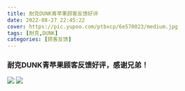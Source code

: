 ```yaml
---
title: 耐克DUNK青苹果顾客反馈好评
date: 2022-08-27 22:45:22
cover: https://pic.yupoo.com/ptbxcp/6e570023/medium.jpg
tags: [耐克,DUNK]
categories: [顾客反馈]
---
```


###  耐克DUNK青苹果顾客反馈好评，感谢兄弟！
![](https://pic.yupoo.com/ptbxcp/ecee1b35/611d51dd.jpg)
![](https://pic.yupoo.com/ptbxcp/6e570023/b985b0da.jpg)
